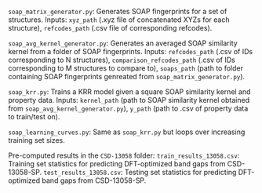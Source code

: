 `soap_matrix_generator.py`: Generates SOAP fingerprints for a set of structures. Inputs: `xyz_path` (.xyz file of concatenated XYZs for each structure), `refcodes_path` (.csv file of corresponding refcodes).

`soap_avg_kernel_generator.py`: Generates an averaged SOAP similarity kernel from a folder of SOAP fingerprints. Inputs: `refcodes_path` (.csv of IDs corresponding to N structures), `comparison_refcodes_path` (.csv of IDs corresponding to M structures to compare to), `soaps_path` (path to folder containing SOAP fingerprints genreated from `soap_matrix_generator.py`).

`soap_krr.py`: Trains a KRR model given a square SOAP similarity kernel and property data. Inputs: `kernel_path` (path to SOAP similarity kernel obtained from `soap_avg_kernel_generator.py`), `y_path` (path to .csv of property data to train/test on).

`soap_learning_curves.py`: Same as `soap_krr.py` but loops over increasing training set sizes.

Pre-computed results in the `CSD-13058` folder:
`train_results_13058.csv`: Training set statistics for predicting DFT-optimized band gaps from CSD-13058-SP.
`test_results_13058.csv`: Testing set statistics for predicting DFT-optimized band gaps from CSD-13058-SP.